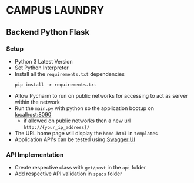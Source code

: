 # CAMPUS LAUNDRY

## Backend Python Flask

### Setup

 - Python 3 Latest Version
 - Set Python Interpreter
 - Install all the `requirements.txt` dependencies
    ```commandline 
    pip install -r requirements.txt
    ```
 - Allow Pycharm to run on public networks for accessing to act as server within the network
 - Run the `main.py` with python so the application bootup on [localhost:8090](http://localhost:8090)
   - if allowed on public networks then a new url `http://{your_ip_address}/`
 - The URL home page will display the `home.html` in `templates`
 - Application API's can be tested using [Swagger UI](http://localhost:8090/campus-laundary/ui/)

### API Implementation

 - Create respective class with `get/post` in the `api` folder 
 - Add respective API validation in `specs` folder